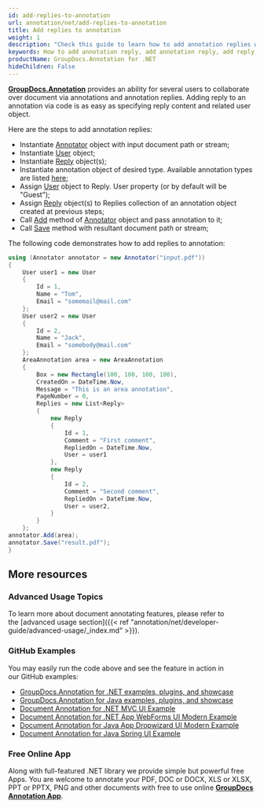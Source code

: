 ```yaml
---
id: add-replies-to-annotation
url: annotation/net/add-replies-to-annotation
title: Add replies to annotation
weight: 1
description: "Check this guide to learn how to add annotation replies when collaborate over document using GroupDocs.Annotation for .NET API."
keywords: How to add annotation reply, add annotation reply, add reply, reply to annotation
productName: GroupDocs.Annotation for .NET
hideChildren: False
---
```

[**GroupDocs.Annotation**](https://products.groupdocs.com/annotation/net) provides an ability for several users to collaborate over document via annotations and annotation replies. Adding reply to an annotation via code is as easy as specifying reply content and related user object.  
  
Here are the steps to add annotation replies:

*   Instantiate [Annotator](https://apireference.groupdocs.com/net/annotation/groupdocs.annotation/annotator) object with input document path or stream;
*   Instantiate [User](https://apireference.groupdocs.com/net/annotation/groupdocs.annotation.models/user) object;
*   Instantiate [Reply](https://apireference.groupdocs.com/net/annotation/groupdocs.annotation.models/reply) object(s);
*   Instantiate annotation object of desired type. Available annotation types are listed [here](https://apireference.groupdocs.com/annotation/net/groupdocs.annotation.models.annotationmodels);
*   Assign [User](https://apireference.groupdocs.com/net/annotation/groupdocs.annotation.models/user) object to Reply. User property (or by default will be "Guest");
*   Assign [Reply](https://apireference.groupdocs.com/net/annotation/groupdocs.annotation.models/reply) object(s) to Replies collection of an annotation object created at previous steps;
*   Call [Add](https://apireference.groupdocs.com/annotation/net/groupdocs.annotation/annotator/methods/add) method of [Annotator](https://apireference.groupdocs.com/net/annotation/groupdocs.annotation/annotator) object and pass annotation to it;
*   Call [Save](https://apireference.groupdocs.com/net/annotation/groupdocs.annotation/annotator/methods/save/index) method with resultant document path or stream;

The following code demonstrates how to add replies to annotation:

```csharp
using (Annotator annotator = new Annotator("input.pdf"))
{
	User user1 = new User
	{
		Id = 1,
		Name = "Tom",
		Email = "somemail@mail.com"
	};
	User user2 = new User
	{
		Id = 2,
		Name = "Jack",
		Email = "somebody@mail.com"
	};
	AreaAnnotation area = new AreaAnnotation
	{
		Box = new Rectangle(100, 100, 100, 100),
		CreatedOn = DateTime.Now,
		Message = "This is an area annotation",
		PageNumber = 0,
		Replies = new List<Reply>
		{
			new Reply
			{
				Id = 1,
				Comment = "First comment",
				RepliedOn = DateTime.Now,
				User = user1
			},
			new Reply
			{
				Id = 2,
				Comment = "Second comment",
				RepliedOn = DateTime.Now,
				User = user2,
			}
		}
	};
annotator.Add(area);
annotator.Save("result.pdf");
}
```

## More resources
### Advanced Usage Topics
To learn more about document annotating features, please refer to the [advanced usage section]({{< ref "annotation/net/developer-guide/advanced-usage/_index.md" >}}).

### GitHub Examples
You may easily run the code above and see the feature in action in our GitHub examples:

*   [GroupDocs.Annotation for .NET examples, plugins, and showcase](https://github.com/groupdocs-annotation/GroupDocs.Annotation-for-.NET)
*   [GroupDocs.Annotation for Java examples, plugins, and showcase](https://github.com/groupdocs-annotation/GroupDocs.Annotation-for-Java)
*   [Document Annotation for .NET MVC UI Example](https://github.com/groupdocs-annotation/GroupDocs.Annotation-for-.NET-MVC)
*   [Document Annotation for .NET App WebForms UI Modern Example](https://github.com/groupdocs-annotation/GroupDocs.Annotation-for-.NET-WebForms)
*   [Document Annotation for Java App Dropwizard UI Modern Example](https://github.com/groupdocs-annotation/GroupDocs.Annotation-for-Java-Dropwizard)
*   [Document Annotation for Java Spring UI Example](https://github.com/groupdocs-annotation/GroupDocs.Annotation-for-Java-Spring)
    

### Free Online App
Along with full-featured .NET library we provide simple but powerful free Apps.
You are welcome to annotate your PDF, DOC or DOCX, XLS or XLSX, PPT or PPTX, PNG and other documents with free to use online **[GroupDocs Annotation App](https://products.groupdocs.app/annotation)**.
